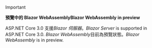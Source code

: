 > [!IMPORTANT]
> <span data-ttu-id="6e710-101">**預覽中的 Blazor WebAssembly**</span><span class="sxs-lookup"><span data-stu-id="6e710-101">**Blazor WebAssembly in preview**</span></span>
>
> <span data-ttu-id="6e710-102">ASP.NET Core 3.0 支援*Blazor 伺服器*。</span><span class="sxs-lookup"><span data-stu-id="6e710-102">*Blazor Server* is supported in ASP.NET Core 3.0.</span></span> <span data-ttu-id="6e710-103">*Blazor WebAssembly*目前為預覽狀態。</span><span class="sxs-lookup"><span data-stu-id="6e710-103">*Blazor WebAssembly* is in preview.</span></span>

